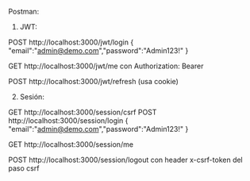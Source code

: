 Postman:

1. JWT:

POST http://localhost:3000/jwt/login { "email":"admin@demo.com","password":"Admin123!" }

GET http://localhost:3000/jwt/me con Authorization: Bearer <access>

POST http://localhost:3000/jwt/refresh (usa cookie)



2. Sesión:

GET http://localhost:3000/session/csrf
POST http://localhost:3000/session/login { "email":"admin@demo.com","password":"Admin123!" }

GET http://localhost:3000/session/me

POST http://localhost:3000/session/logout con header x-csrf-token del paso csrf
